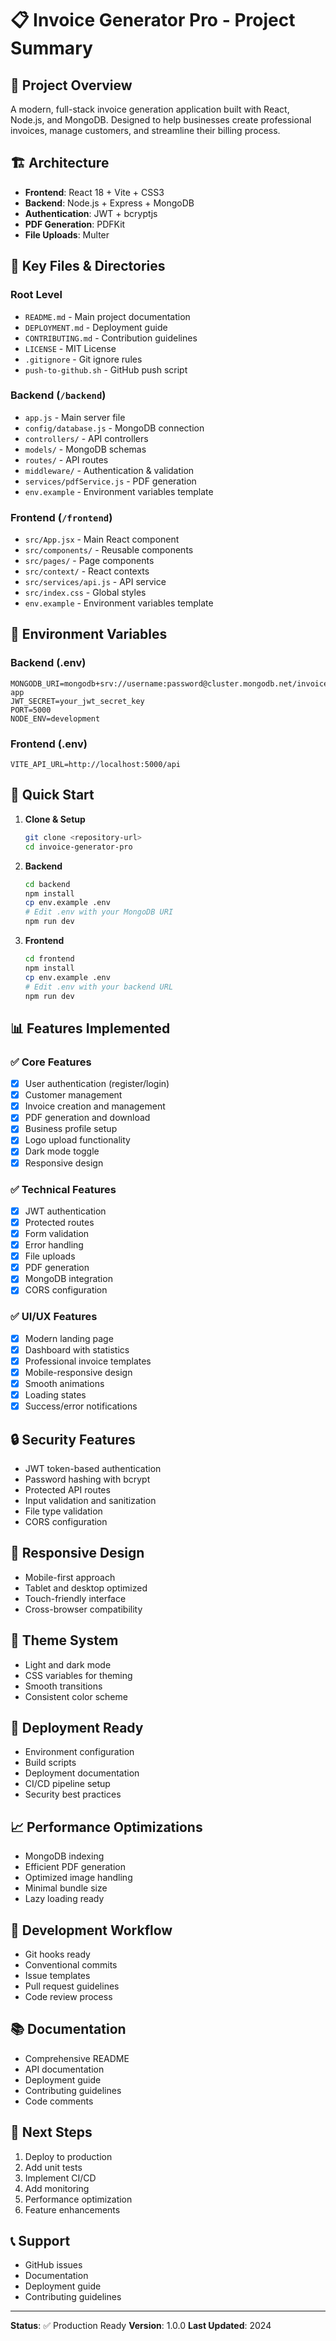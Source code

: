 # 📋 Invoice Generator Pro - Project Summary

## 🎯 Project Overview

A modern, full-stack invoice generation application built with React, Node.js, and MongoDB. Designed to help businesses create professional invoices, manage customers, and streamline their billing process.

## 🏗️ Architecture

- **Frontend**: React 18 + Vite + CSS3
- **Backend**: Node.js + Express + MongoDB
- **Authentication**: JWT + bcryptjs
- **PDF Generation**: PDFKit
- **File Uploads**: Multer

## 📁 Key Files & Directories

### Root Level

- `README.md` - Main project documentation
- `DEPLOYMENT.md` - Deployment guide
- `CONTRIBUTING.md` - Contribution guidelines
- `LICENSE` - MIT License
- `.gitignore` - Git ignore rules
- `push-to-github.sh` - GitHub push script

### Backend (`/backend`)

- `app.js` - Main server file
- `config/database.js` - MongoDB connection
- `controllers/` - API controllers
- `models/` - MongoDB schemas
- `routes/` - API routes
- `middleware/` - Authentication & validation
- `services/pdfService.js` - PDF generation
- `env.example` - Environment variables template

### Frontend (`/frontend`)

- `src/App.jsx` - Main React component
- `src/components/` - Reusable components
- `src/pages/` - Page components
- `src/context/` - React contexts
- `src/services/api.js` - API service
- `src/index.css` - Global styles
- `env.example` - Environment variables template

## 🔧 Environment Variables

### Backend (.env)

```env
MONGODB_URI=mongodb+srv://username:password@cluster.mongodb.net/invoice-app
JWT_SECRET=your_jwt_secret_key
PORT=5000
NODE_ENV=development
```

### Frontend (.env)

```env
VITE_API_URL=http://localhost:5000/api
```

## 🚀 Quick Start

1. **Clone & Setup**

   ```bash
   git clone <repository-url>
   cd invoice-generator-pro
   ```

2. **Backend**

   ```bash
   cd backend
   npm install
   cp env.example .env
   # Edit .env with your MongoDB URI
   npm run dev
   ```

3. **Frontend**
   ```bash
   cd frontend
   npm install
   cp env.example .env
   # Edit .env with your backend URL
   npm run dev
   ```

## 📊 Features Implemented

### ✅ Core Features

- [x] User authentication (register/login)
- [x] Customer management
- [x] Invoice creation and management
- [x] PDF generation and download
- [x] Business profile setup
- [x] Logo upload functionality
- [x] Dark mode toggle
- [x] Responsive design

### ✅ Technical Features

- [x] JWT authentication
- [x] Protected routes
- [x] Form validation
- [x] Error handling
- [x] File uploads
- [x] PDF generation
- [x] MongoDB integration
- [x] CORS configuration

### ✅ UI/UX Features

- [x] Modern landing page
- [x] Dashboard with statistics
- [x] Professional invoice templates
- [x] Mobile-responsive design
- [x] Smooth animations
- [x] Loading states
- [x] Success/error notifications

## 🔒 Security Features

- JWT token-based authentication
- Password hashing with bcrypt
- Protected API routes
- Input validation and sanitization
- File type validation
- CORS configuration

## 📱 Responsive Design

- Mobile-first approach
- Tablet and desktop optimized
- Touch-friendly interface
- Cross-browser compatibility

## 🎨 Theme System

- Light and dark mode
- CSS variables for theming
- Smooth transitions
- Consistent color scheme

## 🚀 Deployment Ready

- Environment configuration
- Build scripts
- Deployment documentation
- CI/CD pipeline setup
- Security best practices

## 📈 Performance Optimizations

- MongoDB indexing
- Efficient PDF generation
- Optimized image handling
- Minimal bundle size
- Lazy loading ready

## 🔄 Development Workflow

- Git hooks ready
- Conventional commits
- Issue templates
- Pull request guidelines
- Code review process

## 📚 Documentation

- Comprehensive README
- API documentation
- Deployment guide
- Contributing guidelines
- Code comments

## 🎯 Next Steps

1. Deploy to production
2. Add unit tests
3. Implement CI/CD
4. Add monitoring
5. Performance optimization
6. Feature enhancements

## 📞 Support

- GitHub issues
- Documentation
- Deployment guide
- Contributing guidelines

---

**Status**: ✅ Production Ready
**Version**: 1.0.0
**Last Updated**: 2024
